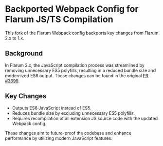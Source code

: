 # Backported Webpack Config for Flarum JS/TS Compilation

This fork of the Flarum Webpack config backports key changes from Flarum 2.x to 1.x.

## Background

In Flarum 2.x, the JavaScript compilation process was streamlined by removing unnecessary ES5 polyfills, resulting in a reduced bundle size and modernized ES6 output. These changes can be found in the original [PR #3699](https://github.com/flarum/framework/pull/3699).

## Key Changes

- Outputs ES6 JavaScript instead of ES5.
- Reduces bundle size by excluding unnecessary ES5 polyfills.
- Requires recompilation of all extension JS source code with the updated Webpack config.

These changes aim to future-proof the codebase and enhance performance by utilizing modern JavaScript features.
